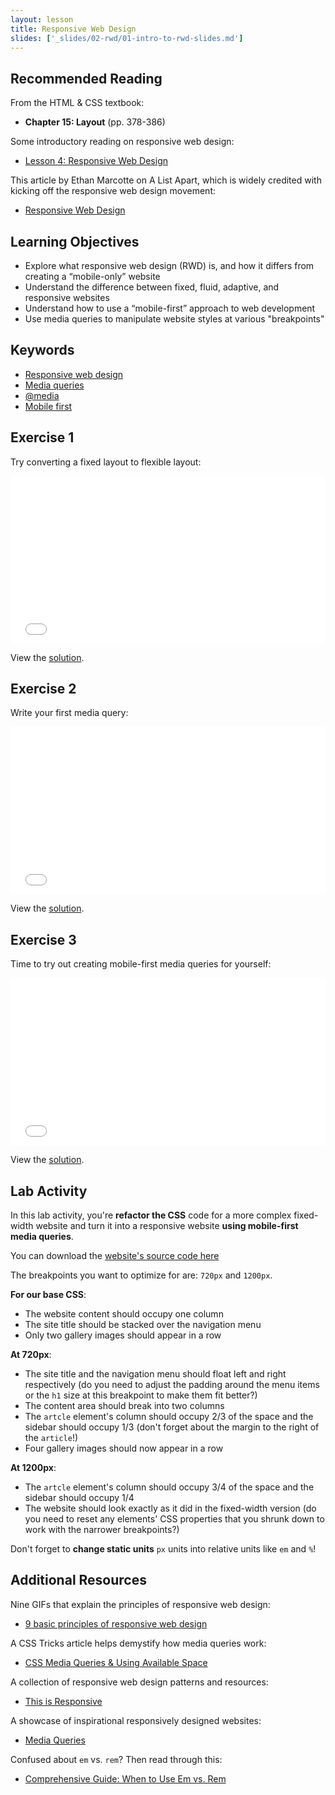 ```yaml
---
layout: lesson
title: Responsive Web Design
slides: ['_slides/02-rwd/01-intro-to-rwd-slides.md']
---
```


## Recommended Reading

From the HTML & CSS textbook:

- **Chapter 15: Layout** (pp. 378-386)

Some introductory reading on responsive web design:

- [Lesson 4: Responsive Web Design](http://learn.shayhowe.com/advanced-html-css/responsive-web-design/)

This article by Ethan Marcotte on A List Apart, which is widely credited with kicking off the responsive web design movement:

- [Responsive Web Design](http://alistapart.com/article/responsive-web-design/)

## Learning Objectives

- Explore what responsive web design (RWD) is, and how it differs from creating a “mobile-only” website
- Understand the difference between fixed, fluid, adaptive, and responsive websites
- Understand how to use a “mobile-first” approach to web development
- Use media queries to manipulate website styles at various "breakpoints"

## Keywords

- [Responsive web design](http://blog.teamtreehouse.com/modern-field-guide-responsive-web-design)
- [Media queries](https://developer.mozilla.org/en-US/docs/Web/Guide/CSS/Media_queries)
- [@media](https://developer.mozilla.org/en-US/docs/Web/CSS/@media)
- [Mobile first](http://bradfrost.com/blog/web/mobile-first-responsive-web-design/)

## Exercise 1

Try converting a fixed layout to flexible layout:

<iframe height='268' scrolling='no' src='//codepen.io/redacademy/embed/WvozXj/?height=268&theme-id=0&default-tab=css' frameborder='no' allowtransparency='true' allowfullscreen='true' style='width: 100%;'>See the Pen <a href='http://codepen.io/redacademy/pen/WvozXj/'>WvozXj</a> by RED Academy (<a href='http://codepen.io/redacademy'>@redacademy</a>) on <a href='http://codepen.io'>CodePen</a>.
</iframe>

View the [solution](http://codepen.io/redacademy/pen/QbGmrM).

## Exercise 2

Write your first media query:

<iframe height='268' scrolling='no' src='//codepen.io/redacademy/embed/OVvXWV/?height=268&theme-id=0&default-tab=css' frameborder='no' allowtransparency='true' allowfullscreen='true' style='width: 100%;'>See the Pen <a href='http://codepen.io/redacademy/pen/OVvXWV/'>OVvXWV</a> by RED Academy (<a href='http://codepen.io/redacademy'>@redacademy</a>) on <a href='http://codepen.io'>CodePen</a>.
</iframe>

View the [solution](http://codepen.io/redacademy/pen/VLXjPR).

## Exercise 3

Time to try out creating mobile-first media queries for yourself:

<iframe height='268' scrolling='no' src='//codepen.io/redacademy/embed/qdqoKG/?height=268&theme-id=0&default-tab=css' frameborder='no' allowtransparency='true' allowfullscreen='true' style='width: 100%;'>See the Pen <a href='http://codepen.io/redacademy/pen/qdqoKG/'>qdqoKG</a> by RED Academy (<a href='http://codepen.io/redacademy'>@redacademy</a>) on <a href='http://codepen.io'>CodePen</a>.
</iframe>

View the [solution](http://codepen.io/redacademy/pen/LVbdXw).

## Lab Activity

In this lab activity, you're **refactor the CSS** code for a more complex fixed-width website and turn it into a responsive website **using mobile-first media queries**.

You can download the [website's source code here](/public/files/labs/rwd-lab.zip)

The breakpoints you want to optimize for are: `720px` and `1200px`.

**For our base CSS**:

- The website content should occupy one column
- The site title should be stacked over the navigation menu
- Only two gallery images should appear in a row

**At 720px**:

- The site title and the navigation menu should float left and right respectively (do you need to adjust the padding around the menu items or the `h1` size at this breakpoint to make them fit better?)
- The content area should break into two columns
- The `artcle` element's column should occupy 2/3 of the space and the sidebar should occupy 1/3 (don't forget about the margin to the right of the `article`!)
- Four gallery images should now appear in a row

**At 1200px**:

- The `artcle` element's column should occupy 3/4 of the space and the sidebar should occupy 1/4
- The website should look exactly as it did in the fixed-width version (do you need to reset any elements' CSS properties that you shrunk down to work with the narrower breakpoints?)

Don't forget to **change static units** `px` units into relative units like `em` and `%`!

## Additional Resources

Nine GIFs that explain the principles of responsive web design:

- [9 basic principles of responsive web design](http://blog.froont.com/9-basic-principles-of-responsive-web-design/)

A CSS Tricks article helps demystify how media queries work:

- [CSS Media Queries & Using Available Space](https://css-tricks.com/css-media-queries/)

A collection of responsive web design patterns and resources:

- [This is Responsive](http://bradfrost.github.io/this-is-responsive/)

A showcase of inspirational responsively designed websites:

- [Media Queries](http://mediaqueri.es/)

Confused about `em` vs. `rem`? Then read through this:

- [Comprehensive Guide: When to Use Em vs. Rem](https://webdesign.tutsplus.com/tutorials/comprehensive-guide-when-to-use-em-vs-rem--cms-23984)
